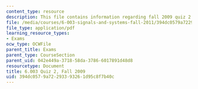 ```yaml
---
content_type: resource
description: This file contains information regarding fall 2009 quiz 2.
file: /media/courses/6-003-signals-and-systems-fall-2011/394dc0579a72293393261d95c8f7b40c_MIT6_003F11_F09q2.pdf
file_type: application/pdf
learning_resource_types:
- Exams
ocw_type: OCWFile
parent_title: Exams
parent_type: CourseSection
parent_uid: 042e449a-3718-58da-3786-6017891d48d8
resourcetype: Document
title: 6.003 Quiz 2, Fall 2009
uid: 394dc057-9a72-2933-9326-1d95c8f7b40c
---
```

